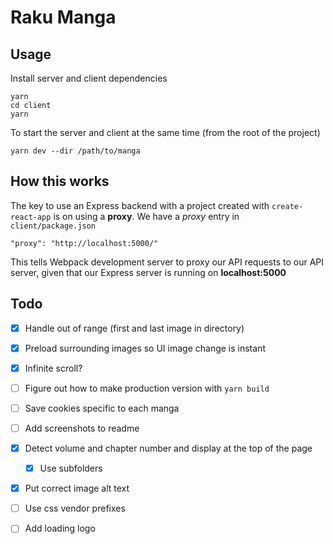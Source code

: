 # Raku Manga

## Usage

Install server and client dependencies

```
yarn
cd client
yarn
```

To start the server and client at the same time (from the root of the project)

```
yarn dev --dir /path/to/manga
```

## How this works

The key to use an Express backend with a project created with `create-react-app` is on using a **proxy**. We have a _proxy_ entry in `client/package.json`

```
"proxy": "http://localhost:5000/"
```

This tells Webpack development server to proxy our API requests to our API server, given that our Express server is running on **localhost:5000**

## Todo

- [x] Handle out of range (first and last image in directory)
- [x] Preload surrounding images so UI image change is instant
- [x] Infinite scroll?
- [ ] Figure out how to make production version with `yarn build`
- [ ] Save cookies specific to each manga
- [ ] Add screenshots to readme
- [x] Detect volume and chapter number and display at the top of the page
    - [x] Use subfolders
- [x] Put correct image alt text
- [ ] Use css vendor prefixes
- [ ] Add loading logo

